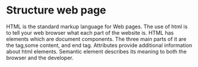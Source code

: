 # Structure web page

HTML is the standard markup language for Web pages. The use of html is to tell your web browser what each part of the website is. HTML has elements which are document components. The three main parts of it are the tag,some content, and end tag. Attributes provide additional information about html elements. Semantic element describes its meaning to both the browser and the developer.
